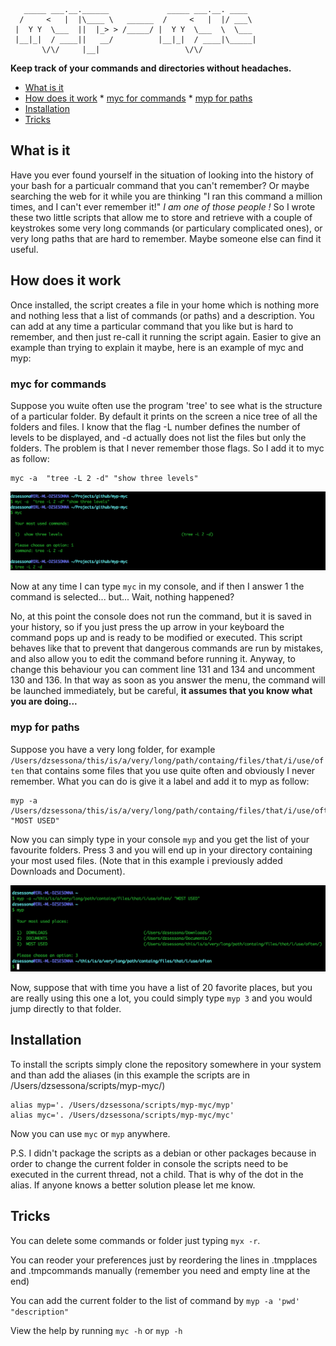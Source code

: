      
                                                           
       _____ ___.__.______             _____ ___.__. ____  
      /     <   |  |\____ \   ______  /     <   |  |/ ___\ 
     |  Y Y  \___  ||  |_> > /_____/ |  Y Y  \___  \  \___ 
     |__|_|  / ____||   __/          |__|_|  / ____|\_____|
           \/\/     |__|                   \/\/          
           

**Keep track of your commands and directories without headaches.**

* [What is it](#what-is-it)
* [How does it work](#how-does-it-work)
       * [myc for commands](#myc-for-commands)
       * [myp for paths](#myp-for-paths)
* [Installation](#installation)
* [Tricks](#tricks)

## What is it

Have you ever found yourself in the situation of looking into the history of your bash for a particualr command that you 
can't remember? Or maybe searching the web for it while you are thinking "I ran this command a million times, and I can't ever remember it!"
*I am one of those people !* So I wrote these two little scripts that allow me to store and retrieve with a couple of keystrokes 
some very long commands (or particulary complicated ones), or very long paths that are hard to remember. Maybe someone else can
find it useful.  

## How does it work

Once installed, the script creates a file in your home which is nothing more and nothing less that a list of commands (or paths) 
and a description. You can add at any time a particular command that you like but is hard to remember, and then just re-call it 
running the script again. Easier to give an example than trying to explain it maybe, here is an example of myc and myp:

### myc for commands

Suppose you wuite often use the program 'tree' to see what is the structure of a particular folder. By default it prints on the
screen a nice tree of all the folders and files. I know that the flag -L number defines the number of levels to be displayed, and -d 
actually does not list the files but only the folders. The problem is that I never remember those flags. So I add it to myc as follow:

```
myc -a  "tree -L 2 -d" "show three levels"
```

![myc image](./README_IMAGES/mycommands.png)

Now at any time I can type `myc` in my console, and if then I answer 1 the command is selected... but... Wait, nothing happened? 

No, at this point the console does not run the command, but it is saved in your history, so if you just press the up arrow in your
keyboard the command pops up and is ready to be modified or executed. This script behaves like that to prevent that dangerous
commands are run by mistakes, and also allow you to edit the command before running it. Anyway, to change this behaviour you can 
comment line 131 and 134 and uncomment 130 and 136. In that way as soon as you answer the menu, the command will be launched immediately, but be careful,
**it assumes that you know what you are doing...**

### myp for paths

Suppose you have a very long folder, for example `/Users/dzsessona/this/is/a/very/long/path/containg/files/that/i/use/often` 
that contains some files that you use quite often and obviously I never remember. What you can do is give it a label and add it
to myp as follow:

```
myp -a /Users/dzsessona/this/is/a/very/long/path/containg/files/that/i/use/often "MOST USED"
```

Now you can simply type in your console `myp` and you get the list of your favourite folders. Press 3 and you will end up 
in your directory containing your most used files. (Note that in this example i previously added Downloads and Document).

![myp image](./README_IMAGES/myplaces.png)

Now, suppose that with time you have a list of 20 favorite places, but you are really using this one a lot, you could simply 
type `myp 3` and you would jump directly to that folder.

## Installation

To install the scripts simply clone the repository somewhere in your system and than add the aliases (in this example the scripts are in /Users/dzsessona/scripts/myp-myc/)

```
alias myp='. /Users/dzsessona/scripts/myp-myc/myp'
alias myc='. /Users/dzsessona/scripts/myp-myc/myc'
```

Now you can use `myc` or `myp` anywhere.

P.S. I didn't package the scripts as a debian or other packages because in order to change the current folder in console the
scripts need to be executed in the current thread, not a child. That is why of the dot in the alias. If anyone knows a better
solution please let me know. 

## Tricks

You can delete some commands or folder just typing `myx -r`.

You can reoder your preferences just by reordering the lines in .tmpplaces and .tmpcommands manually (remember you need and empty line at the end)

You can add the current folder to the list of command by `myp -a 'pwd' "description"`

View the help by running `myc -h` or `myp -h`
